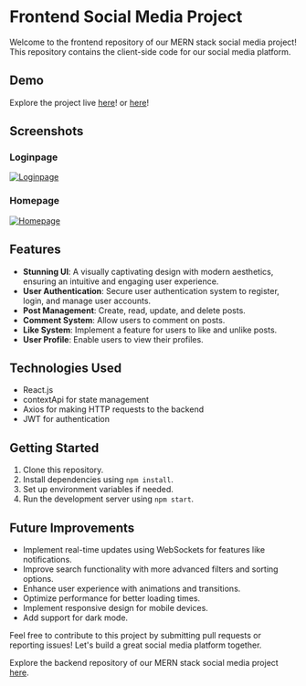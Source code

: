 # Frontend Social Media Project

Welcome to the frontend repository of our MERN stack social media project! This repository contains the client-side code for our social media platform.

## Demo

Explore the project live [here](https://wex-media.netlify.app/)! or [here](https://wex-media.onrender.com/)!

## Screenshots

### Loginpage
[![Loginpage](https://i.postimg.cc/BZPH9jGC/Screenshot-2024-03-05-171814.png)](https://postimg.cc/ThGpnY1y)
### Homepage
[![Homepage](https://i.postimg.cc/rpxkXDL6/screencapture-wex-media-netlify-app-home-2024-03-05-17-11-52.png)](https://postimg.cc/4KfMpNdw)




## Features

- **Stunning UI**: A visually captivating design with modern aesthetics, ensuring an intuitive and engaging user experience.
- **User Authentication**: Secure user authentication system to register, login, and manage user accounts.
- **Post Management**: Create, read, update, and delete posts.
- **Comment System**: Allow users to comment on posts.
- **Like System**: Implement a feature for users to like and unlike posts.
- **User Profile**: Enable users to view their profiles.

## Technologies Used

- React.js
- contextApi for state management
- Axios for making HTTP requests to the backend
- JWT for authentication

## Getting Started

1. Clone this repository.
2. Install dependencies using `npm install`.
3. Set up environment variables if needed.
4. Run the development server using `npm start`.

## Future Improvements

- Implement real-time updates using WebSockets for features like notifications.
- Improve search functionality with more advanced filters and sorting options.
- Enhance user experience with animations and transitions.
- Optimize performance for better loading times.
- Implement responsive design for mobile devices.
- Add support for dark mode.

Feel free to contribute to this project by submitting pull requests or reporting issues! Let's build a great social media platform together.

Explore the backend repository of our MERN stack social media project [here](https://github.com/Rahim-lrb/mern-social-media-backend).
